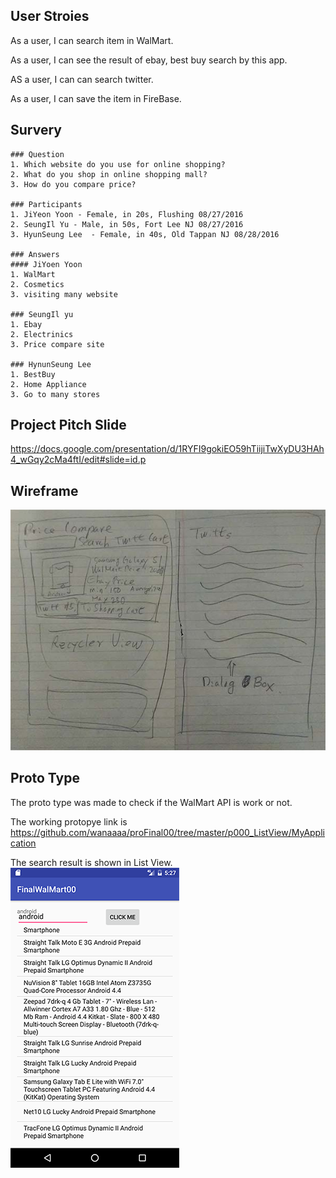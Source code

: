 ## User Stroies
As a user, I can search item in WalMart.

As a user, I can see the result of ebay, best buy search by this app.

AS a user, I can can search twitter.

As a user, I can save the item in FireBase.

## Survery
	### Question
	1. Which website do you use for online shopping?
	2. What do you shop in online shopping mall?
	3. How do you compare price?

	### Participants
	1. JiYeon Yoon - Female, in 20s, Flushing 08/27/2016
	2. SeungIl Yu - Male, in 50s, Fort Lee NJ 08/27/2016
	3. HyunSeung Lee  - Female, in 40s, Old Tappan NJ 08/28/2016

	### Answers
	#### JiYoen Yoon
	1. WalMart
	2. Cosmetics
	3. visiting many website

	### SeungIl yu 
	1. Ebay
	2. Electrinics
	3. Price compare site

	### HynunSeung Lee
	1. BestBuy
	2. Home Appliance
	3. Go to many stores

## Project Pitch Slide
https://docs.google.com/presentation/d/1RYFI9gokiEO59hTiijiTwXyDU3HAh4_wGqy2cMa4ftI/edit#slide=id.p

## Wireframe
![serach image](./image/hayWire1.jpg)

## Proto Type
The proto type was made to check if the WalMart API is work or not.

The working protopye link is https://github.com/wanaaaa/proFinal00/tree/master/p000_ListView/MyApplication

The search result is shown in List View. 
![serach image](./image/protoType.png)

